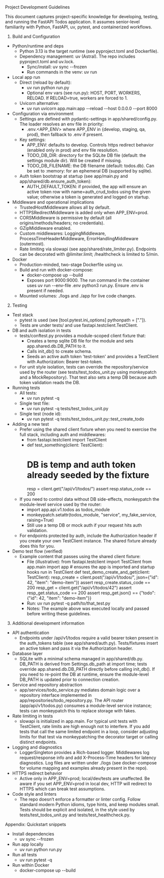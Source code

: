 Project Development Guidelines

This document captures project-specific knowledge for developing, testing, and running the FastAPI Todos application. It assumes senior-level familiarity with Python, FastAPI, uv, pytest, and containerized workflows.

1. Build and Configuration

- Python/runtime and deps
  - Python 3.13 is the target runtime (see pyproject.toml and Dockerfile).
  - Dependency management: uv (Astral). The repo includes pyproject.toml and uv.lock.
    - Sync/install: uv sync --frozen
    - Run commands in the venv: uv run <cmd>
- Local app run
  - Direct (reload by default):
    - uv run python run.py
    - Optional env vars (see run.py): HOST, PORT, WORKERS, RELOAD. If RELOAD=true, workers are forced to 1.
  - Uvicorn alternative:
    - uv run uvicorn app.main:app --reload --host 0.0.0.0 --port 8000
- Configuration via environment
  - Settings are defined with pydantic-settings in app/shared/config.py. The loader resolves an env file in priority:
    - .env.<APP_ENV> where APP_ENV in {develop, staging, qa, prod}, then fallback to .env if present.
  - Key settings:
    - APP_ENV: defaults to develop. Controls https redirect behavior (enabled only in prod) and env file resolution.
    - TODO_DB_DIR: directory for the SQLite DB file (default: the settings module dir). Will be created if missing.
    - TODO_DB_FILENAME: the DB filename (default: todos.db). Can be set to :memory: for an ephemeral DB (supported by sqlite).
  - Auth token bootstrap at startup (see app/main.py and app/shared/db.ensure_auth_token):
    - AUTH_DEFAULT_TOKEN: if provided, the app will ensure an active token row with name=auth_crud_todos using the given value; otherwise a token is generated and logged on startup.
- Middleware and operational implications
  - TrustedHostMiddleware allows all by default.
  - HTTPSRedirectMiddleware is added only when APP_ENV=prod.
  - CORSMiddleware is permissive by default (all origins/methods/headers; no credentials).
  - GZipMiddleware enabled.
  - Custom middlewares: LoggingMiddleware, ProcessTimeHeaderMiddleware, ErrorHandlingMiddleware (outermost).
  - Rate limiting via slowapi (see app/shared/rate_limiter.py). Endpoints can be decorated with @limiter.limit; /healthcheck is limited to 5/min.
- Docker
  - Production-minded, two-stage Dockerfile using uv.
  - Build and run with docker-compose:
    - docker-compose up --build
    - Exposes port 9000:9000. The run command in the container uses uv run --env-file .env python3 run.py. Ensure .env is present if needed.
  - Mounted volumes: ./logs and ./app for live code changes.

2. Testing

- Test stack
  - pytest is used (see [tool.pytest.ini_options] pythonpath = ["."]).
  - Tests are under tests/ and use fastapi.testclient.TestClient.
- DB and auth isolation in tests
  - tests/conftest.py provides a module-scoped client fixture that:
    - Creates a temp sqlite DB file for the module and sets app.shared.db.DB_PATH to it.
    - Calls init_db() to create schema.
    - Seeds an active auth token 'test-token' and provides a TestClient with Authorization: Bearer test-token.
  - For unit style isolation, tests can override the repository/service used by the router (see tests/test_todos_unit.py using monkeypatch and a MockRepository). That test also sets a temp DB because auth token validation reads the DB.
- Running tests
  - All tests:
    - uv run pytest -q
  - Single test file:
    - uv run pytest -q tests/test_todos_unit.py
  - Single test (node id):
    - uv run pytest -q tests/test_todos_unit.py::test_create_todo
- Adding a new test
  - Prefer using the shared client fixture when you need to exercise the full stack, including auth and middlewares:
    - from fastapi.testclient import TestClient
    - def test_something(client: TestClient):
        # DB is temp and auth token already seeded by the fixture
        resp = client.get("/api/v1/todos/")
        assert resp.status_code == 200
  - If you need to control data without DB side-effects, monkeypatch the module-level service used by the router:
    - import app.api.v1.todos as todos_module
    - monkeypatch.setattr(todos_module, "service", my_fake_service, raising=True)
    - Still use a temp DB or mock auth if your request hits auth validation.
  - For endpoints protected by auth, include the Authorization header if you create your own TestClient instance. The shared fixture already does this for you.
- Demo test flow (verified)
  - Example content that passes using the shared client fixture:
    - File (illustrative):
      from fastapi.testclient import TestClient
      from app.main import app  # ensures the app is imported and startup hooks run in TestClient
      def test_demo_create_and_get(client: TestClient):
          resp_create = client.post("/api/v1/todos/", json={"id": 42, "item": "demo-item"})
          assert resp_create.status_code == 200
          resp_get = client.get("/api/v1/todos/42")
          assert resp_get.status_code == 200
          assert resp_get.json() == {"todo": {"id": 42, "item": "demo-item"}}
    - Run:
      uv run pytest -q path/to/that_test.py
    - Notes: The example above was executed locally and passed before writing these guidelines.

3. Additional development information

- API authentication
  - Endpoints under /api/v1/todos require a valid bearer token present in the auth_tokens table (see app/shared/auth.py). Tests/fixtures insert an active token and pass it via the Authorization header.
- Database layer
  - SQLite with a minimal schema managed in app/shared/db.py. DB_PATH is derived from Settings.db_path at import time; tests override app.shared.db.DB_PATH directly before calling init_db(). If you need to re-point the DB at runtime, ensure the module-level DB_PATH is updated prior to connection creation.
- Service and repository abstraction
  - app/services/todo_service.py mediates domain logic over a repository interface implemented in app/repositories/todo_repository.py. The API router (app/api/v1/todos.py) consumes a module-level service instance; tests can monkeypatch this to replace storage with fakes.
- Rate limiting in tests
  - slowapi is initialized in app.main. For typical unit tests with TestClient, rate limits are high enough not to interfere. If you add tests that call the same limited endpoint in a loop, consider adjusting limits for that test via monkeypatching the decorator target or calling distinct endpoints.
- Logging and diagnostics
  - LoggerSingleton provides a Rich-based logger. Middlewares log request/response info and add X-Process-Time headers for latency diagnostics. Log files are written under ./logs (see docker-compose for volume mapping and examples already present in the repo).
- HTTPS redirect behavior
  - Active only in APP_ENV=prod; local/dev/tests are unaffected. Be aware if you set APP_ENV=prod in local dev, HTTP will redirect to HTTPS which can break test assumptions.
- Code style and linters
  - The repo doesn’t enforce a formatter or linter config. Follow standard modern Python idioms, type hints, and keep modules small. Tests should be explicit and isolated, in the style used by tests/test_todos_unit.py and tests/test_healthcheck.py.

Appendix: Quickstart snippets

- Install dependencies
  - uv sync --frozen
- Run app locally
  - uv run python run.py
- Run all tests
  - uv run pytest -q
- Run within Docker
  - docker-compose up --build
